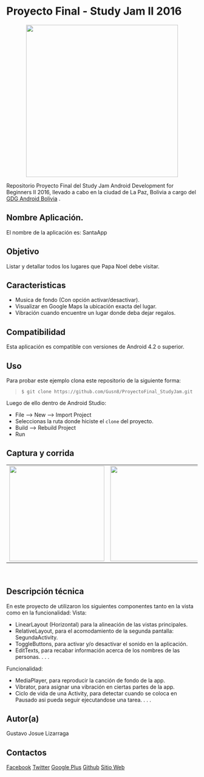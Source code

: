Proyecto Final - Study Jam II 2016
===
<div align="center">
    <center>
        <img src="http://developerstudyjams.com/images/masthead.png" width="400px"/>
    </center>
</div>

Repositorio Proyecto Final del Study Jam Android Development for Beginners II 2016, llevado a cabo en la ciudad de La Paz, Bolivia a cargo del <a target="_blank" href="http://www.gdg.androidbolivia.com">GDG Android Bolivia</a> .

Nombre Aplicación.
---
El nombre de la aplicación es: SantaApp

Objetivo
---
Listar y detallar todos los lugares que Papa Noel debe visitar.

Caracteristicas
---
* Musica de fondo (Con opción activar/desactivar).
* Visualizar en Google Maps la ubicación exacta del lugar.
* Vibración cuando encuentre un lugar donde deba dejar regalos.

Compatibilidad
---
Esta aplicación es compatible con versiones de Android 4.2 o superior.

Uso
---------
Para probar este ejemplo clona este repositorio de la siguiente forma:
>
>     $ git clone https://github.com/Gusn8/ProyectoFinal_StudyJam.git

Luego de ello dentro de Android Studio:

* File --> New --> Import Project 
* Seleccionas la ruta donde hiciste el `clone` del proyecto.
* Build --> Rebuild Project
* Run 

Captura y corrida
---
<div align="center">
    <center>
        <table border="0">
            <tr>
                <td><img src="https://github.com/Gusn8/StudyJam_II_CustomListViews/blob/master/img/captura.gif" width="250"></td>
                <td><img src="https://github.com/Gusn8/StudyJam_II_Animations/raw/master/img/corrida_02.gif" width="250"></td>
                <td><img src="https://github.com/Gusn8/StudyJam_II_Intents/raw/master/img/corrida_02.gif" width="250"></td>
            </tr>
        </table>
    </center>
</div>
<br>

Descripción técnica
---
En este proyecto de utilizaron los siguientes componentes tanto en la vista como en la funcionalidad:
Vista:
* LinearLayout (Horizontal) para la alineación de las vistas principales.
* RelativeLayout, para el acomodamiento de la segunda pantalla: SegundaActivity.
* ToggleButtons, para activar y/o desactivar el sonido en la aplicación.
* EditTexts, para recabar información acerca de los nombres de las personas.
.
.
.

Funcionalidad:
* MediaPlayer, para reproducir la canción de fondo de la app.
* Vibrator, para asignar una vibración en ciertas partes de la app.
* Ciclo de vida de una Activity, para detectar cuando se coloca en Pausado asi pueda seguir ejecutandose una tarea.
.
.
.

Autor(a)
---
Gustavo Josue Lizarraga

Contactos
---
[Facebook](https://www.facebook.com/Gusn8)
[Twitter](https://www.twitter.com/Gusn8_)
[Google Plus](https://www.plus.google.com/GustavoLizarraga)
[Github](https://www.github.com/Gusn8)
[Sitio Web](http://www.miramicodigo.com/)
